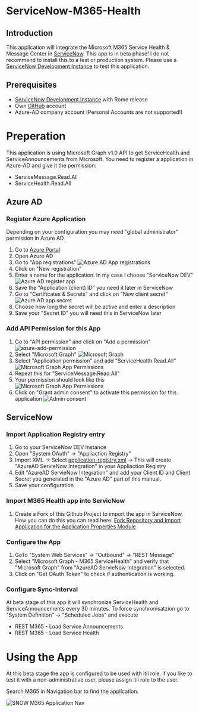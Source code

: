 # ServiceNow-M365-Health
## Introduction
This application will integrate the Microsoft M365 Service Health &amp; Message Center in [ServiceNow](https://servicenow.com). This app is in beta phase! I do not recommend to install this to a test or production system. Please use a [ServiceNow Development Instance](https://developer.servicenow.com/dev.do) to test this application.

## Prerequisites
- [ServiceNow Development Instance](https://developer.servicenow.com/dev.do) with Rome release
- Own [GitHub](https://github.com) account
- Azure-AD company account (Personal Accounts are not supported!)

# Preperation

This application is using Microsoft Graph v1.0 API to get ServiceHealth and ServiceAnnouncements from Microsoft. You need to register a application in Azure-AD and give it the permission:
- ServiceMessage.Read.All
- ServiceHealth.Read.All


## Azure AD
### Register Azure Application
Depending on your configuration you may need "global administrator" permission in Azure AD

1.  Go to [Azure Portal](https://portal.azure.com)
2.  Open Azure AD
3.  Go to "App registrations" 
![Azure AD App registrations](images/azure-ad-app-registrations.png?raw=true "Azure AD App registrations")
4.  Click on "New registration"
5.  Enter a name for the application. In my case I choose "ServiceNow DEV"
![Azure AD register app](images/azure-ad-register-an-application.png?raw=true "Azure AD register app")
6.  Save the "Application (client) ID" you need it later in ServiceNow
7.  Go to "Certificates & Secrets" and click on "New client secret" ![Azure AD app secret](images/new-secret.png?raw=true "Azure AD app secret")
8.  Choose how long the secret will be active and enter a description
9.  Save your "Secret ID" you will need this in ServiceNow later

### Add API Permission for this App

1.  Go to "API permission" and click on "Add a permission" ![azure-add-permission](images/azure-add-permission.png?raw=true "azure-add-permission")
2.  Select "Microsoft Graph" ![Microsoft Graph](images/azure-ms-graph.png?raw=true "Microsoft Graph")
3.  Select "Application permission" and add "ServiceHealth.Read.All" ![Microsoft Graph App Permissions](images/azure-app-api.png?raw=true "Microsoft Graph App Permissions")
4.  Repeat this for "ServiceMessage.Read.All"
5.  Your permission should look like this ![Microsoft Graph App Permissions](images/azure-api-permissions.png?raw=true "Microsoft Graph App Permissions")
6.  Click on "Grant admin consent" to activate this permission for this application ![Admin consent](images/azure-admin-consent.png?raw=true "Admin consent")

## ServiceNow
### Import Application Registry entry

1.  Go to your ServiceNow DEV Instance
2.  Open "System OAuth" -> "Appliaction Registry"
3.  Import XML -> Select [application-registry.xml](application-registry.xml) -> This will create "AzureAD ServieNow Integration" in your Appliaction Registry
4.  Edit "AzureAD ServieNow Integration" and add your Client ID and Client Secret you generated in the "Azure AD" part of this manual.
5.  Save your configuration

### Import M365 Health app into ServicNow

1.  Create a Fork of this Github Project to import the app in ServiceNow. How you can do this you can read here: [Fork Repository and Import Application for the Application Properties Module](https://developer.servicenow.com/dev.do#!/learn/learning-plans/rome/new_to_servicenow/APP_Lab_ForkRepo_rome)

### Configure the App
1. GoTo "System Web Services" -> "Outbound" -> "REST Message"
2. Select "Microsoft Graph - M365 ServiceHealth" and verify that "Microsoft Graph" from "AzureAD ServieNow Integration" is selected.
3. Click on "Get OAuth Token" to check if authentication is working.

### Configure Sync-Interval
At beta stage of this app it will synchronize ServiceHealth and ServiceAnnouncements every 30 minutes. 
To force synchronisatzion go to "System Definition" -> "Scheduled Jobs" and execute 
-   REST M365 - Load Service Announcements
-   REST M365 - Load Service Health

# Using the App
At this beta stage the app is configured to be used with itil role. if you like to test it with a non-administrative user, please assign itil role to the user.

Search M365 in Navigation bar to find the application.

![SNOW M365 Application Nav](images/m365-app-nav.png?raw=true "SNOW M365 Application Nav")